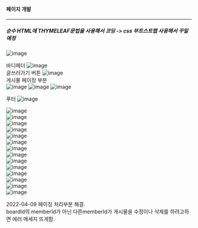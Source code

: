 #### 페이지 개발
------------------------------

##### 순수 HTML에 THYMELEAF문법을 사용해서 코딩 -> css 부트스트랩 사용해서 꾸밀예정

![image](https://user-images.githubusercontent.com/100845256/161985952-7410f723-4fca-4aba-b79d-0e2b463fc0fc.png)

바디헤더 ![image](https://user-images.githubusercontent.com/100845256/161986979-e0189020-759f-4f49-a933-c5251b565bd1.png)      
글쓰러가기 버튼 ![image](https://user-images.githubusercontent.com/100845256/161987028-0e351dbb-4a1a-4bf6-b236-cc2f1682d8a5.png)         
게시물 페이징 부분  
![image](https://user-images.githubusercontent.com/100845256/161987087-5fbe54af-ee09-4d08-b047-9884546c2538.png)
![image](https://user-images.githubusercontent.com/100845256/161987255-845517c0-be14-4546-a44e-40ed067d812b.png)
![image](https://user-images.githubusercontent.com/100845256/161987285-bbf77f78-7816-45f3-9478-8164bb702167.png)                
  
푸터 ![image](https://user-images.githubusercontent.com/100845256/161987312-edb8cb80-5319-4753-9cb3-7a699392f546.png)


![image](https://user-images.githubusercontent.com/100845256/161988152-f42d7e7b-5e99-4372-b3e4-85488383f023.png)      
![image](https://user-images.githubusercontent.com/100845256/161988311-667524ec-685c-4f7b-aaab-b6e2641197c2.png)       
![image](https://user-images.githubusercontent.com/100845256/161988403-6aa7c008-4a74-4737-a68c-8e883a6526c0.png)        
![image](https://user-images.githubusercontent.com/100845256/161988510-3a96d6bf-5c03-4490-9832-68ae075abd5d.png)       
![image](https://user-images.githubusercontent.com/100845256/161988629-6cb1362a-104f-4a08-82fe-b3b2594577a4.png)      
![image](https://user-images.githubusercontent.com/100845256/161988700-3d1e237e-8e18-431a-af6a-1ea604e1cff3.png)        
![image](https://user-images.githubusercontent.com/100845256/161988899-7190b590-d60c-4e8b-9ffa-684f370c2e2a.png)        
![image](https://user-images.githubusercontent.com/100845256/161989022-a8b15772-27ce-46f0-8c4a-bdc9c3b54217.png)       
![image](https://user-images.githubusercontent.com/100845256/161989122-26b89afe-93e9-437d-8669-b41865f666d1.png)        
![image](https://user-images.githubusercontent.com/100845256/161989281-4623b058-d9db-4c60-9bb6-34c14bba3486.png)       
![image](https://user-images.githubusercontent.com/100845256/161989526-28a64981-9611-49fa-824e-39547e2533f4.png)        
![image](https://user-images.githubusercontent.com/100845256/161989640-77ed6ec3-6db3-4134-8ef2-c431a3e10d01.png)     
![image](https://user-images.githubusercontent.com/100845256/161992198-d5401d92-813b-4c71-b20d-95127747b3d5.png)       
![image](https://user-images.githubusercontent.com/100845256/161992253-6c206aa2-3175-461e-b090-5457d15c2e32.png)      

2022-04-09
페이징 처리부분 해결.      
boardId의 memberId가 아닌 다른memberId가 게시물을 수정이나 삭제를 하려고하면 에러 메세지 뜨게함.
